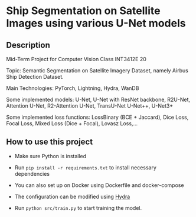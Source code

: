 # Ship Segmentation on Satellite Images using various U-Net models

## Description

Mid-Term Project for Computer Vision Class INT3412E 20

Topic: Semantic Segmentation on Satellite Imagery Dataset, namely Airbus Ship Detection Dataset.

Main Technologies: PyTorch, Lightning, Hydra, WanDB

Some implemented models: U-Net, U-Net with ResNet backbone, R2U-Net, Attention U-Net, R2-Attention U-Net, TransU-Net U-Net++, U-Net3+

Some implemented loss functions: LossBinary (BCE + Jaccard), Dice Loss, Focal Loss, Mixed Loss (Dice + Focal), Lovasz Loss,...

## How to use this project

- Make sure Python is installed

- Run `pip install -r requirements.txt` to install necessary dependencies

- You can also set up on Docker using Dockerfile and docker-compose

- The configuration can be modified using [Hydra](https://hydra.cc/)

- Run `python src/train.py` to start training the model.
